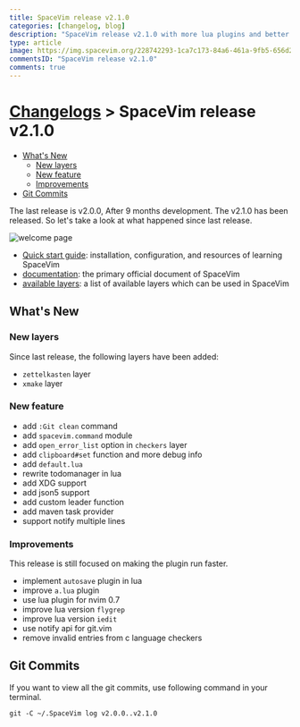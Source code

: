 ```yaml
---
title: SpaceVim release v2.1.0
categories: [changelog, blog]
description: "SpaceVim release v2.1.0 with more lua plugins and better experience."
type: article
image: https://img.spacevim.org/228742293-1ca7c173-84a6-461a-9fb5-656d23953e12.png
commentsID: "SpaceVim release v2.1.0"
comments: true
---
```


# [Changelogs](../development#changelog) > SpaceVim release v2.1.0

<!-- vim-markdown-toc GFM -->

- [What's New](#whats-new)
  - [New layers](#new-layers)
  - [New feature](#new-feature)
  - [Improvements](#improvements)
- [Git Commits](#git-commits)

<!-- vim-markdown-toc -->

The last release is v2.0.0, After 9 months development.
The v2.1.0 has been released.
So let's take a look at what happened since last release.

![welcome page](https://img.spacevim.org/228742293-1ca7c173-84a6-461a-9fb5-656d23953e12.png)

- [Quick start guide](../quick-start-guide/): installation, configuration, and resources of learning SpaceVim
- [documentation](../documentation/): the primary official document of SpaceVim
- [available layers](../layers/): a list of available layers which can be used in SpaceVim

## What's New

### New layers

Since last release, the following layers have been added:

- `zettelkasten` layer
- `xmake` layer

### New feature

- add `:Git clean` command
- add `spacevim.command` module
- add `open_error_list` option in `checkers` layer
- add `clipboard#set` function and more debug info
- add `default.lua`
- rewrite todomanager in lua
- add XDG support
- add json5 support
- add custom leader function
- add maven task provider
- support notify multiple lines

### Improvements

This release is still focused on making the plugin run faster.

- implement `autosave` plugin in lua
- improve `a.lua` plugin
- use lua plugin for nvim 0.7
- improve lua version `flygrep`
- improve lua version `iedit`
- use notify api for git.vim
- remove invalid entries from c language checkers

## Git Commits

If you want to view all the git commits,
use following command in your terminal.

```
git -C ~/.SpaceVim log v2.0.0..v2.1.0
```
